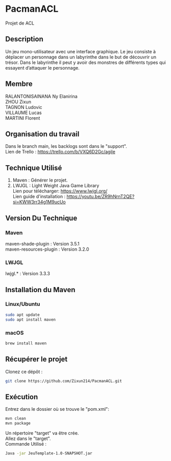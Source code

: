 # PacmanACL
Projet de ACL  
## Description
Un jeu mono-utilisateur avec une interface
graphique. Le jeu consiste à déplacer un personnage dans un labyrinthe dans le but de
découvrir un trésor. Dans le labyrinthe il peut y avoir des monstres de différents types qui
essayent d’attaquer le personnage.
## Membre
RALANTONISAINANA Ny Elanirina<br>
ZHOU Zixun<br>
TAGNON Ludovic<br>
VILLAUME Lucas<br>
MARTINI Florent
## Organisation du travail
Dans le branch main, les backlogs sont dans le "support".<br>
Lien de Trello : 
https://trello.com/b/VXQ6D2Gc/agile
## Technique Utilisé
1. Maven : Générer le projet.
2. LWJGL : Light Weight Java Game Library<br>
Lien pour télécharger: https://www.lwjgl.org/ <br>
Lien guide d'installation : https://youtu.be/ZR9hNrnT2QE?si=KWW3rr34g1M9ucUo

## Version Du Technique
### Maven
maven-shade-plugin : Version 3.5.1<br>
maven-resources-plugin : Version 3.2.0
### LWJGL
lwjgl.* : Version 3.3.3

## Installation du Maven
### Linux/Ubuntu
```bash
sudo apt update
sudo apt install maven
```
### macOS
```bash
brew install maven
```
## Récupérer le projet
Clonez ce dépôt :
```bash
git clone https://github.com/Zixun214/PacmanACL.git
```
## Exécution
Entrez dans le dossier où se trouve le "pom.xml":<br>
```bash
mvn clean
mvn package
```

Un répertoire "target" va être crée.<br>
Allez dans le "target".<br>
Commande Utilisé : 
```bash
Java -jar JeuTemplate-1.0-SNAPSHOT.jar
```

